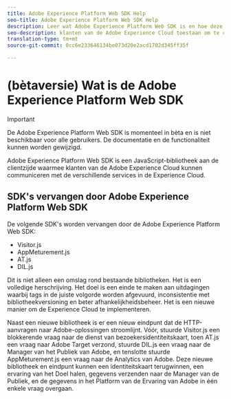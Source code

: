 ```yaml
---
title: Adobe Experience Platform Web SDK Help
seo-title: Adobe Experience Platform Web SDK Help
description: Leer wat Adobe Experience Platform Web SDK is en hoe deze kan worden gebruikt.
seo-description: klanten van de Adobe Experience Cloud toestaan om te communiceren met de verschillende services in de Experience Cloud
translation-type: tm+mt
source-git-commit: 0cc6e233646134be073d20e2acd1702d345ff35f

---
```



# (bètaversie) Wat is de Adobe Experience Platform Web SDK

>[!IMPORTANT]
>
>De Adobe Experience Platform Web SDK is momenteel in bèta en is niet beschikbaar voor alle gebruikers. De documentatie en de functionaliteit kunnen worden gewijzigd.

Adobe Experience Platform Web SDK is een JavaScript-bibliotheek aan de clientzijde waarmee klanten van de Adobe Experience Cloud kunnen communiceren met de verschillende services in de Experience Cloud.

## SDK&#39;s vervangen door Adobe Experience Platform Web SDK

De volgende SDK&#39;s worden vervangen door de Adobe Experience Platform Web SDK:

* Visitor.js
* AppMeturement.js
* AT.js
* DIL.js

Dit is niet alleen een omslag rond bestaande bibliotheken. Het is een volledige herschrijving. Het doel is een einde te maken aan uitdagingen waarbij tags in de juiste volgorde worden afgevuurd, inconsistentie met bibliotheekversioning en beter afhankelijkheidsbeheer. Het is een nieuwe manier om de Experience Cloud te implementeren.

Naast een nieuwe bibliotheek is er een nieuw eindpunt dat de HTTP-aanvragen naar Adobe-oplossingen stroomlijnt. Vóór, stuurde Visitor.js een blokkerende vraag naar de dienst van bezoekersidentiteitskaart, toen AT.js een vraag naar Adobe Target verzond, stuurde DIL.js een vraag naar de Manager van het Publiek van Adobe, en tenslotte stuurde AppMeturement.js een vraag naar de Analytics van Adobe. Deze nieuwe bibliotheek en eindpunt kunnen een identiteitskaart terugwinnen, een ervaring van het Doel halen, gegevens verzenden naar de Manager van de Publiek, en de gegevens in het Platform van de Ervaring van Adobe in één enkele vraag overgaan.